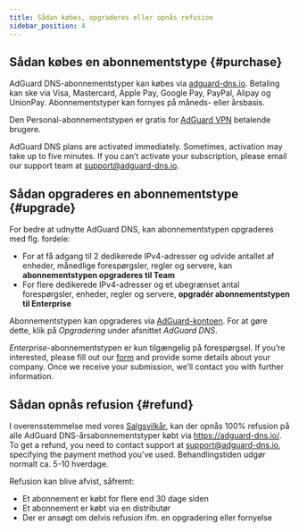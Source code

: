```yaml
---
title: Sådan købes, opgraderes eller opnås refusion
sidebar_position: 4
---
```


## Sådan købes en abonnementstype {#purchase}

AdGuard DNS-abonnementstyper kan købes via [adguard-dns.io](https://adguard-dns.io/license.html). Betaling kan ske via Visa, Mastercard, Apple Pay, Google Pay, PayPal, Alipay og UnionPay. Abonnementstyper kan fornyes på måneds- eller årsbasis.

Den Personal-abonnementstypen er gratis for [AdGuard VPN](https://adguard-vpn.com/welcome.html) betalende brugere.

AdGuard DNS plans are activated immediately. Sometimes, activation may take up to five minutes. If you can’t activate your subscription, please email our support team at [support@adguard-dns.io](mailto:support@adguard-dns.io).

## Sådan opgraderes en abonnementstype {#upgrade}

For bedre at udnytte AdGuard DNS, kan abonnementstypen opgraderes med flg. fordele:

- For at få adgang til 2 dedikerede IPv4-adresser og udvide antallet af enheder, månedlige forespørgsler, regler og servere, kan **abonnementstypen opgraderes til Team**
- For flere dedikerede IPv4-adresser og et ubegrænset antal forespørgsler, enheder, regler og servere, **opgradér abonnementstypen til Enterprise**

Abonnementstypen kan opgraderes via [AdGuard-kontoen](https://adguardaccount.com/account/licenses). For at gøre dette, klik på _Opgradering_ under afsnittet _AdGuard DNS_.

_Enterprise_-abonnementstypen er kun tilgængelig på forespørgsel. If you’re interested, please fill out our [form](https://surveys.adguard.com/dns_enterprise/form.html) and provide some details about your company. Once we receive your submission, we’ll contact you with further information.

## Sådan opnås refusion {#refund}

I overensstemmelse med vores [Salgsvilkår](https://adguard-dns.io/terms-of-sale.html), kan der opnås 100% refusion på alle AdGuard DNS-årsabonnementstyper købt via https://adguard-dns.io/. To get a refund, you need to contact support at support@adguard-dns.io, specifying the payment method you’ve used. Behandlingstiden udgør normalt ca. 5-10 hverdage.

Refusion kan blive afvist, såfremt:

- Et abonnement er købt for flere end 30 dage siden
- Et abonnement er købt via en distributør
- Der er ansøgt om delvis refusion ifm. en opgradering eller fornyelse
